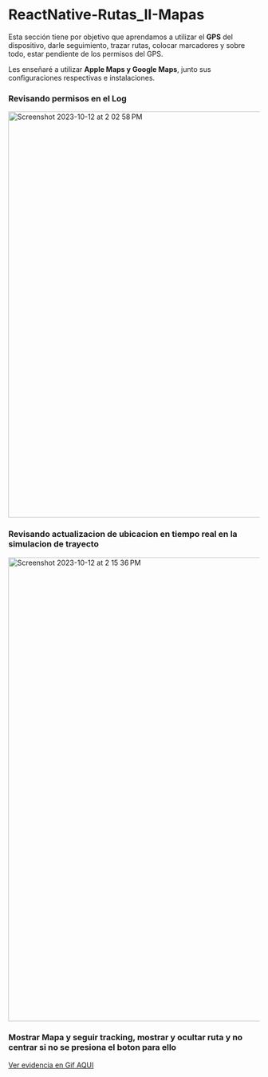 # ReactNative-Rutas_II-Mapas

Esta sección tiene por objetivo que aprendamos a utilizar el **GPS** del dispositivo, darle seguimiento, trazar rutas, colocar marcadores y sobre todo, estar pendiente de los permisos del
GPS.

Les enseñaré a utilizar **Apple Maps y Google Maps**, junto sus configuraciones respectivas e instalaciones.

### Revisando permisos en el Log
<img width="813" alt="Screenshot 2023-10-12 at 2 02 58 PM" src="https://github.com/manuels-bts/ReactNative-Rutas_I-Permisos/assets/116088500/5c1eefcf-23b4-433a-b7e3-f85f595a645a">

### Revisando actualizacion de ubicacion en tiempo real en la simulacion de trayecto
<img width="929" alt="Screenshot 2023-10-12 at 2 15 36 PM" src="https://github.com/manuels-bts/ReactNative-Rutas_II-Mapas/assets/116088500/72e87ddf-2e4d-4d93-9f6e-7b389a1e6ab3">


### Mostrar Mapa y seguir tracking, mostrar y ocultar ruta y no centrar si no se presiona el boton para ello
[Ver evidencia en Gif AQUI](https://drive.google.com/file/d/1cED4xMMVByc6ItgAarRq6wLuWfc5c-XV/view?usp=sharing)
